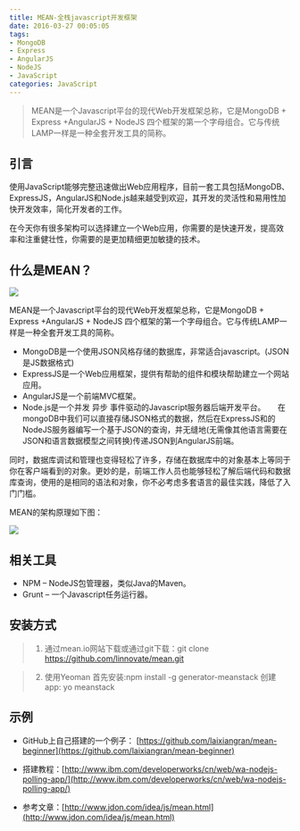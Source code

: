 ```yaml
---
title: MEAN-全栈javascript开发框架
date: 2016-03-27 00:05:05
tags:
- MongoDB
- Express
- AngularJS
- NodeJS
- JavaScript
categories: JavaScript
---
```


> MEAN是一个Javascript平台的现代Web开发框架总称，它是MongoDB + Express +AngularJS + NodeJS 四个框架的第一个字母组合。它与传统LAMP一样是一种全套开发工具的简称。

<!-- more -->

## 引言

使用JavaScript能够完整迅速做出Web应用程序，目前一套工具包括MongoDB、ExpressJS，AngularJS和Node.js越来越受到欢迎，其开发的灵活性和易用性加快开发效率，简化开发者的工作。

在今天你有很多架构可以选择建立一个Web应用，你需要的是快速开发，提高效率和注重健壮性，你需要的是更加精细更加敏捷的技术。

## 什么是MEAN？

![](http://images2015.cnblogs.com/blog/435795/201603/435795-20160319180028381-1900340914.png)

MEAN是一个Javascript平台的现代Web开发框架总称，它是MongoDB + Express +AngularJS + NodeJS 四个框架的第一个字母组合。它与传统LAMP一样是一种全套开发工具的简称。

* MongoDB是一个使用JSON风格存储的数据库，非常适合javascript。(JSON是JS数据格式)
* ExpressJS是一个Web应用框架，提供有帮助的组件和模块帮助建立一个网站应用。
* AngularJS是一个前端MVC框架。
* Node.js是一个并发 异步 事件驱动的Javascript服务器后端开发平台。
　
在mongoDB中我们可以直接存储JSON格式的数据，然后在ExpressJS和的NodeJS服务器编写一个基于JSON的查询，并无缝地(无需像其他语言需要在JSON和语言数据模型之间转换)传递JSON到AngularJS前端。

同时，数据库调试和管理也变得轻松了许多，存储在数据库中的对象基本上等同于你在客户端看到的对象。更妙的是，前端工作人员也能够轻松了解后端代码和数据库查询，使用的是相同的语法和对象，你不必考虑多套语言的最佳实践，降低了入门门槛。

MEAN的架构原理如下图：

![](http://images2015.cnblogs.com/blog/435795/201603/435795-20160319180041021-1985369719.png)

## 相关工具

* NPM – NodeJS包管理器，类似Java的Maven。
* Grunt – 一个Javascript任务运行器。

## 安装方式

> 1. 通过mean.io网站下载或通过git下载：git clone https://github.com/linnovate/mean.git

> 2. 使用Yeoman
首先安装:npm install -g generator-meanstack
创建app: yo meanstack


## 示例

* GitHub上自己搭建的一个例子： [https://github.com/laixiangran/mean-beginner](https://github.com/laixiangran/mean-beginner)

* 搭建教程：[http://www.ibm.com/developerworks/cn/web/wa-nodejs-polling-app/](http://www.ibm.com/developerworks/cn/web/wa-nodejs-polling-app/)

* 参考文章：[http://www.jdon.com/idea/js/mean.html](http://www.jdon.com/idea/js/mean.html)
